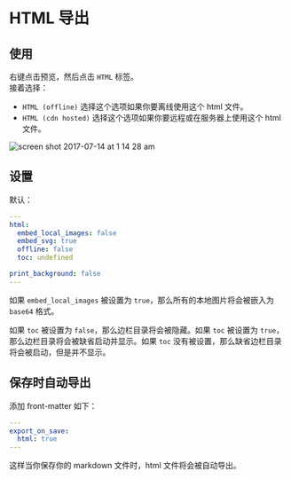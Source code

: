 # HTML 导出  

## 使用
右键点击预览，然后点击 `HTML` 标签。  
接着选择：

* `HTML (offline)`
选择这个选项如果你要离线使用这个 html 文件。  
* `HTML (cdn hosted)`
选择这个选项如果你要远程或在服务器上使用这个 html 文件。

![screen shot 2017-07-14 at 1 14 28 am](https://user-images.githubusercontent.com/1908863/28200455-d5a12d60-6831-11e7-8572-91d3845ce8cf.png)

## 设置  
默认：
```yaml
---
html:
  embed_local_images: false
  embed_svg: true
  offline: false
  toc: undefined

print_background: false
---
```

如果 `embed_local_images` 被设置为 `true`，那么所有的本地图片将会被嵌入为 `base64` 格式。

如果 `toc` 被设置为 `false`，那么边栏目录将会被隐藏。如果 `toc` 被设置为 `true`，那么边栏目录将会被缺省启动并显示。如果 `toc` 没有被设置，那么缺省边栏目录将会被启动，但是并不显示。

## 保存时自动导出  
添加 front-matter 如下：
```yaml
---
export_on_save:
  html: true
---
```
这样当你保存你的 markdown 文件时，html 文件将会被自动导出。

